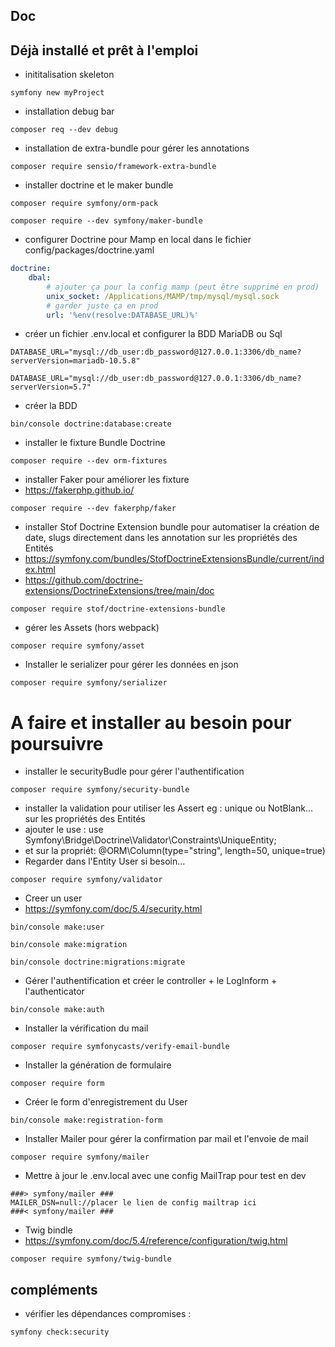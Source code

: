## Doc

## Déjà installé et prêt à l'emploi

- inititalisation skeleton
```
symfony new myProject
```

- installation debug bar
```
composer req --dev debug
```

- installation de extra-bundle pour gérer les annotations
```
composer require sensio/framework-extra-bundle
```

- installer doctrine et le maker bundle
```
composer require symfony/orm-pack
```
```
composer require --dev symfony/maker-bundle
```

- configurer Doctrine pour Mamp en local dans le fichier config/packages/doctrine.yaml

```yaml
doctrine:
    dbal:
        # ajouter ça pour la config mamp (peut être supprimé en prod)
        unix_socket: /Applications/MAMP/tmp/mysql/mysql.sock
        # garder juste ça en prod
        url: '%env(resolve:DATABASE_URL)%'
```

- créer un fichier .env.local et configurer la BDD MariaDB ou Sql
```
DATABASE_URL="mysql://db_user:db_password@127.0.0.1:3306/db_name?serverVersion=mariadb-10.5.8"
```
```
DATABASE_URL="mysql://db_user:db_password@127.0.0.1:3306/db_name?serverVersion=5.7"
```
- créer la BDD
```
bin/console doctrine:database:create
```
- installer le fixture Bundle Doctrine
```
composer require --dev orm-fixtures
```
- installer Faker pour améliorer les fixture
- https://fakerphp.github.io/
```
composer require --dev fakerphp/faker
```
- installer Stof Doctrine Extension bundle pour automatiser la création de date, slugs directement dans les annotation sur les propriétés des Entités
- https://symfony.com/bundles/StofDoctrineExtensionsBundle/current/index.html
- https://github.com/doctrine-extensions/DoctrineExtensions/tree/main/doc
```
composer require stof/doctrine-extensions-bundle
```

- gérer les Assets (hors webpack)
```
composer require symfony/asset
```

- Installer le serializer pour gérer les données en json
```
composer require symfony/serializer
```

# A faire et installer au besoin pour poursuivre


- installer le securityBudle pour gérer l'authentification
```
composer require symfony/security-bundle
```
- installer la validation pour utiliser les Assert eg : unique ou NotBlank... sur les propriétés des Entités
- ajouter le use : use Symfony\Bridge\Doctrine\Validator\Constraints\UniqueEntity;
- et sur la propriét: @ORM\Column(type="string", length=50, unique=true)
- Regarder dans l'Entity User si besoin...
```
composer require symfony/validator
```

- Creer un user
- https://symfony.com/doc/5.4/security.html
```
bin/console make:user
```
```
bin/console make:migration
```
```
bin/console doctrine:migrations:migrate
```
  
- Gérer l'authentification et créer le controller + le LogInform + l'authenticator
```
bin/console make:auth
```
- Installer la vérification du mail
```
composer require symfonycasts/verify-email-bundle
```
- Installer la génération de formulaire 
```
composer require form
```

- Créer le form d'enregistrement du User
```
bin/console make:registration-form
```
- Installer Mailer pour gérer la confirmation par mail et l'envoie de mail
```
composer require symfony/mailer
```
- Mettre à jour le .env.local avec une config MailTrap pour test en dev
  
```
###> symfony/mailer ###
MAILER_DSN=null://placer le lien de config mailtrap ici
###< symfony/mailer ###
```  

- Twig bindle
- https://symfony.com/doc/5.4/reference/configuration/twig.html
```
composer require symfony/twig-bundle
```


## compléments
- vérifier les dépendances compromises :
```
symfony check:security
```